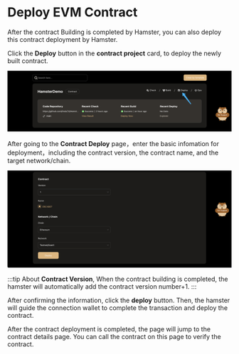 
# Deploy EVM Contract
 
After the contract Building is completed by Hamster, you can also deploy this contract deployment by Hamster.

Click the **Deploy** button in the **contract project** card, to deploy the newly built contract.

![createProject](./img/projectListDeploy.png)

After going to the **Contract Deploy** page，enter the basic infomation for deployment，including the contract version, the contract name, and the target network/chain.

![createProject](./img/contractDeploy.png)

:::tip
About **Contract Version**, When the contract building is completed, the hamster will automatically add the contract version number+1.
:::

After confirming the information, click the **deploy** button.
Then, the hamster will guide the connection wallet to complete the transaction and deploy the contract.

After the contract deployment is completed, the page will jump to the contract details page.
You can call the contract on this page to verify the contract.



